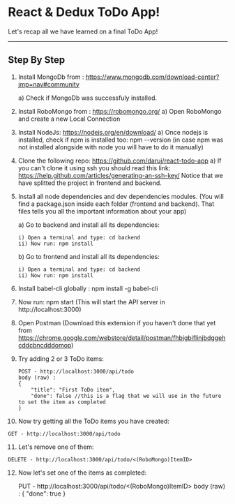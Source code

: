React & Dedux ToDo App!
===================


Let's recap all we have learned on a final ToDo App!

----------


Step By Step
-------------

 1. Install MongoDb from : https://www.mongodb.com/download-center?jmp=nav#community
 
	 a) Check if MongoDb was successfuly installed.

 2. Install RoboMongo from : https://robomongo.org/
	 a) Open RoboMongo and create a new Local Connection

 3. Install NodeJs: https://nodejs.org/en/download/
	 a) Once nodejs is installed, check if npm is installed too: npm --version (in case npm was not installed alongside with node you will have to do it manually)

 4. Clone the following repo: https://github.com/daruj/react-todo-app
	 a) If you can't clone it using ssh you should read this link: https://help.github.com/articles/generating-an-ssh-key/
	Notice that we have splitted the project in frontend and backend.

 5. Install all node dependencies and dev dependencies modules. (You will find a package.json inside each folder (frontend and backend). That files tells you all the important information about your app)

	a) Go to backend and install all its dependencies:

		i) Open a terminal and type: cd backend
		ii) Now run: npm install

	b) Go to frontend and install all its dependencies:

		i) Open a terminal and type: cd backend
		ii) Now run: npm install

 6. Install babel-cli globally : npm install -g babel-cli
 7. Now run: npm start (This will start the API server in http://localhost:3000)
 8. Open Postman (Download this extension if you haven't done that yet from https://chrome.google.com/webstore/detail/postman/fhbjgbiflinjbdggehcddcbncdddomop)
 9. Try adding 2 or 3 ToDo items:

    	POST - http://localhost:3000/api/todo
		body (raw) :
		{
	    	"title": "First ToDo item",
    		"done": false //this is a flag that we will use in the future to set the item as completed
		}

 10. Now try getting all the ToDo items you have created:

    GET - http://localhost:3000/api/todo

 11. Let's remove one of them:


    DELETE - http://localhost:3000/api/todo/<(RoboMongo)ItemID>

 12. Now let's set one of the items as completed:

    	PUT - http://localhost:3000/api/todo/<(RoboMongo)ItemID>
		body (raw) :
		{
    		"done": true
		}
